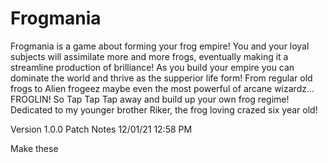 # Frogmania
Frogmania is a game about forming your frog empire! You and your loyal subjects will assimilate more and more frogs, eventually making it a streamline production of brilliance! As you build your empire you can dominate the world and thrive as the supperior life form! From regular old frogs to Alien frogeez maybe even the most powerful of arcane wizardz... FROGLIN! So Tap Tap Tap away and build up your own frog regime! Dedicated to my younger brother Riker, the frog loving crazed six year old!


Version 1.0.0 Patch Notes 12/01/21 12:58 PM

Make these
